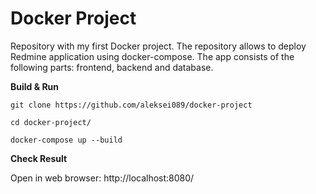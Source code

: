# Docker Project
Repository with my first Docker project. The repository allows to deploy Redmine application using docker-compose. The app consists of the following parts: frontend, backend and database.

**Build & Run**
```
git clone https://github.com/aleksei089/docker-project
```
```
cd docker-project/
```
```
docker-compose up --build
```

**Check Result**

Open in web browser: http://localhost:8080/
